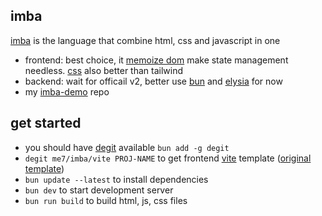 ## imba
[imba](https://imba.io) is the language that combine html, css and javascript in one
- frontend: best choice, it [memoize dom](https://imba.io/guides/rendering) make state management needless. [css](https://imba.io/docs/css) also better than tailwind
- backend: wait for officail v2, better use [bun](https://bun.sh) and [elysia](https://elysiajs.com) for now
- my [imba-demo](https://github.com/me7/imba-demo) repo

## get started
- you should have [degit](https://www.npmjs.com/package/degit) available `bun add -g degit`
- `degit me7/imba/vite PROJ-NAME` to get frontend [vite](https://vitejs.dev) template ([original template](https://github.com/imba/imba/tree/master/packages/imba/templates/vite)) 
- `bun update --latest` to install dependencies
- `bun dev` to start development server
- `bun run build` to build html, js, css files